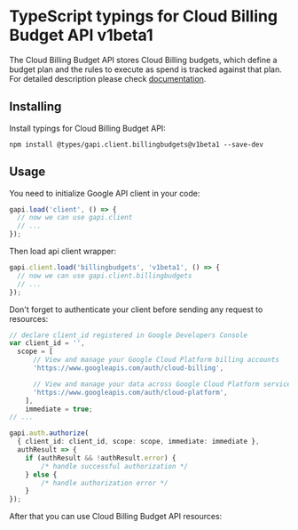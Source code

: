 # TypeScript typings for Cloud Billing Budget API v1beta1

The Cloud Billing Budget API stores Cloud Billing budgets, which define a budget plan and the rules to execute as spend is tracked against that plan.
For detailed description please check [documentation](https://cloud.google.com/billing/docs/how-to/budget-api-overview).

## Installing

Install typings for Cloud Billing Budget API:

```
npm install @types/gapi.client.billingbudgets@v1beta1 --save-dev
```

## Usage

You need to initialize Google API client in your code:

```typescript
gapi.load('client', () => {
  // now we can use gapi.client
  // ...
});
```

Then load api client wrapper:

```typescript
gapi.client.load('billingbudgets', 'v1beta1', () => {
  // now we can use gapi.client.billingbudgets
  // ...
});
```

Don't forget to authenticate your client before sending any request to resources:

```typescript
// declare client_id registered in Google Developers Console
var client_id = '',
  scope = [ 
      // View and manage your Google Cloud Platform billing accounts
      'https://www.googleapis.com/auth/cloud-billing',

      // View and manage your data across Google Cloud Platform services
      'https://www.googleapis.com/auth/cloud-platform',
    ],
    immediate = true;
// ...

gapi.auth.authorize(
  { client_id: client_id, scope: scope, immediate: immediate },
  authResult => {
    if (authResult && !authResult.error) {
        /* handle successful authorization */
    } else {
        /* handle authorization error */
    }
});
```

After that you can use Cloud Billing Budget API resources:

```typescript
```
